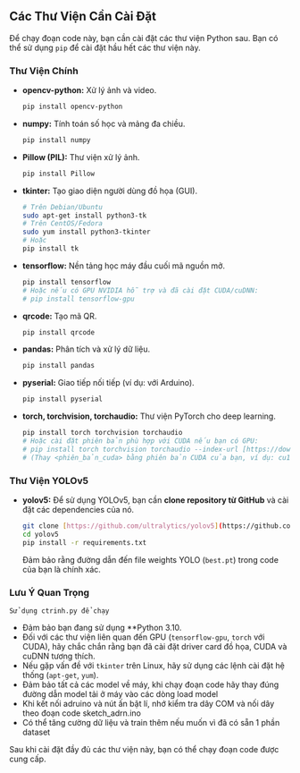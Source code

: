 ## Các Thư Viện Cần Cài Đặt

Để chạy đoạn code này, bạn cần cài đặt các thư viện Python sau. Bạn có thể sử dụng `pip` để cài đặt hầu hết các thư viện này.

### Thư Viện Chính

-   **opencv-python:** Xử lý ảnh và video.
    ```bash
    pip install opencv-python
    ```
-   **numpy:** Tính toán số học và mảng đa chiều.
    ```bash
    pip install numpy
    ```
-   **Pillow (PIL):** Thư viện xử lý ảnh.
    ```bash
    pip install Pillow
    ```
-   **tkinter:** Tạo giao diện người dùng đồ họa (GUI).
    ```bash
    # Trên Debian/Ubuntu
    sudo apt-get install python3-tk
    # Trên CentOS/Fedora
    sudo yum install python3-tkinter
    # Hoặc
    pip install tk
    ```
-   **tensorflow:** Nền tảng học máy đầu cuối mã nguồn mở.
    ```bash
    pip install tensorflow
    # Hoặc nếu có GPU NVIDIA hỗ trợ và đã cài đặt CUDA/cuDNN:
    # pip install tensorflow-gpu
    ```
-   **qrcode:** Tạo mã QR.
    ```bash
    pip install qrcode
    ```
-   **pandas:** Phân tích và xử lý dữ liệu.
    ```bash
    pip install pandas
    ```
-   **pyserial:** Giao tiếp nối tiếp (ví dụ: với Arduino).
    ```bash
    pip install pyserial
    ```
-   **torch, torchvision, torchaudio:** Thư viện PyTorch cho deep learning.
    ```bash
    pip install torch torchvision torchaudio
    # Hoặc cài đặt phiên bản phù hợp với CUDA nếu bạn có GPU:
    # pip install torch torchvision torchaudio --index-url [https://download.pytorch.org/whl/cu](https://download.pytorch.org/whl/cu)<phiên_bản_cuda>
    # (Thay <phiên_bản_cuda> bằng phiên bản CUDA của bạn, ví dụ: cu118)
    ```

### Thư Viện YOLOv5

-   **yolov5:** Để sử dụng YOLOv5, bạn cần **clone repository từ GitHub** và cài đặt các dependencies của nó.
    ```bash
    git clone [https://github.com/ultralytics/yolov5](https://github.com/ultralytics/yolov5)
    cd yolov5
    pip install -r requirements.txt
    ```
    Đảm bảo rằng đường dẫn đến file weights YOLO (`best.pt`) trong code của bạn là chính xác.

### Lưu Ý Quan Trọng
    Sử dụng ctrinh.py để chạy
-   Đảm bảo bạn đang sử dụng **Python 3.10.
-   Đối với các thư viện liên quan đến GPU (`tensorflow-gpu`, `torch` với CUDA), hãy chắc chắn rằng bạn đã cài đặt driver card đồ họa, CUDA và cuDNN tương thích.
-   Nếu gặp vấn đề với `tkinter` trên Linux, hãy sử dụng các lệnh cài đặt hệ thống (`apt-get`, `yum`).
-   Đảm bảo tất cả các model về máy, khi chạy đoạn code hãy thay đúng đường dẫn model tải ở máy vào các dòng load model
-   Khi kết nối adruino và nút ấn bật lí, nhớ kiểm tra dây COM và nối dây theo đoạn code sketch_adrn.ino
-   Có thể tăng cường dữ liệu và train thêm nếu muốn vì đã có sẵn 1 phần dataset

Sau khi cài đặt đầy đủ các thư viện này, bạn có thể chạy đoạn code được cung cấp.
